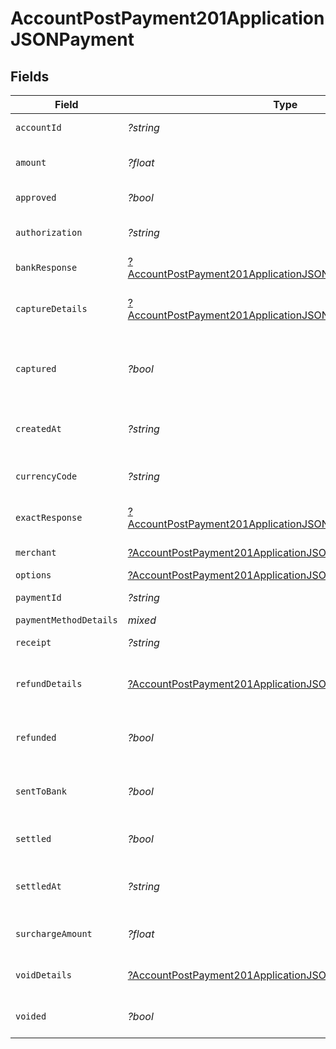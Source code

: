 # AccountPostPayment201ApplicationJSONPayment


## Fields

| Field                                                                                                                                              | Type                                                                                                                                               | Required                                                                                                                                           | Description                                                                                                                                        | Example                                                                                                                                            |
| -------------------------------------------------------------------------------------------------------------------------------------------------- | -------------------------------------------------------------------------------------------------------------------------------------------------- | -------------------------------------------------------------------------------------------------------------------------------------------------- | -------------------------------------------------------------------------------------------------------------------------------------------------- | -------------------------------------------------------------------------------------------------------------------------------------------------- |
| `accountId`                                                                                                                                        | *?string*                                                                                                                                          | :heavy_minus_sign:                                                                                                                                 | Account identifier.                                                                                                                                | 63ee4a296fd695eded58febe                                                                                                                           |
| `amount`                                                                                                                                           | *?float*                                                                                                                                           | :heavy_minus_sign:                                                                                                                                 | It shows the amount for the Payment.                                                                                                               | 100                                                                                                                                                |
| `approved`                                                                                                                                         | *?bool*                                                                                                                                            | :heavy_minus_sign:                                                                                                                                 | Payment approved or not.                                                                                                                           | true                                                                                                                                               |
| `authorization`                                                                                                                                    | *?string*                                                                                                                                          | :heavy_minus_sign:                                                                                                                                 | Authorization Identification of the Payment.                                                                                                       | ET3516                                                                                                                                             |
| `bankResponse`                                                                                                                                     | [?AccountPostPayment201ApplicationJSONPaymentBankResponse](../../models/operations/AccountPostPayment201ApplicationJSONPaymentBankResponse.md)     | :heavy_minus_sign:                                                                                                                                 | It shows bank response details.                                                                                                                    |                                                                                                                                                    |
| `captureDetails`                                                                                                                                   | [?AccountPostPayment201ApplicationJSONPaymentCaptureDetails](../../models/operations/AccountPostPayment201ApplicationJSONPaymentCaptureDetails.md) | :heavy_minus_sign:                                                                                                                                 | The Payment identifiers of any capture transactions.                                                                                               |                                                                                                                                                    |
| `captured`                                                                                                                                         | *?bool*                                                                                                                                            | :heavy_minus_sign:                                                                                                                                 | Set this to `false` if you only want to authorize the amount. Defaults to `true`.                                                                  | false                                                                                                                                              |
| `createdAt`                                                                                                                                        | *?string*                                                                                                                                          | :heavy_minus_sign:                                                                                                                                 | Date and time when the Payment is created.                                                                                                         | 2022-01-19T15:05:18.262Z                                                                                                                           |
| `currencyCode`                                                                                                                                     | *?string*                                                                                                                                          | :heavy_minus_sign:                                                                                                                                 | It shows the currency code of the country.                                                                                                         | CAD                                                                                                                                                |
| `exactResponse`                                                                                                                                    | [?AccountPostPayment201ApplicationJSONPaymentExactResponse](../../models/operations/AccountPostPayment201ApplicationJSONPaymentExactResponse.md)   | :heavy_minus_sign:                                                                                                                                 | It shows the exact response details                                                                                                                |                                                                                                                                                    |
| `merchant`                                                                                                                                         | [?AccountPostPayment201ApplicationJSONPaymentMerchant](../../models/operations/AccountPostPayment201ApplicationJSONPaymentMerchant.md)             | :heavy_minus_sign:                                                                                                                                 | It shows the merchant details.                                                                                                                     |                                                                                                                                                    |
| `options`                                                                                                                                          | [?AccountPostPayment201ApplicationJSONPaymentOptions](../../models/operations/AccountPostPayment201ApplicationJSONPaymentOptions.md)               | :heavy_minus_sign:                                                                                                                                 | N/A                                                                                                                                                |                                                                                                                                                    |
| `paymentId`                                                                                                                                        | *?string*                                                                                                                                          | :heavy_minus_sign:                                                                                                                                 | Payment identifier.                                                                                                                                | 64012aa39392e1542d5a3e94                                                                                                                           |
| `paymentMethodDetails`                                                                                                                             | *mixed*                                                                                                                                            | :heavy_minus_sign:                                                                                                                                 | N/A                                                                                                                                                |                                                                                                                                                    |
| `receipt`                                                                                                                                          | *?string*                                                                                                                                          | :heavy_minus_sign:                                                                                                                                 | Receipt of the Payment.                                                                                                                            | axgjdhjhd87                                                                                                                                        |
| `refundDetails`                                                                                                                                    | [?AccountPostPayment201ApplicationJSONPaymentRefundDetails](../../models/operations/AccountPostPayment201ApplicationJSONPaymentRefundDetails.md)   | :heavy_minus_sign:                                                                                                                                 | The Payment identifiers of any refund transactions.                                                                                                |                                                                                                                                                    |
| `refunded`                                                                                                                                         | *?bool*                                                                                                                                            | :heavy_minus_sign:                                                                                                                                 | Payment refunded value will be `true` or `false`.                                                                                                  | false                                                                                                                                              |
| `sentToBank`                                                                                                                                       | *?bool*                                                                                                                                            | :heavy_minus_sign:                                                                                                                                 | It shows `true` or `false` based on the status of bank response.                                                                                   | true                                                                                                                                               |
| `settled`                                                                                                                                          | *?bool*                                                                                                                                            | :heavy_minus_sign:                                                                                                                                 | It shows transaction is settled or not.                                                                                                            | false                                                                                                                                              |
| `settledAt`                                                                                                                                        | *?string*                                                                                                                                          | :heavy_minus_sign:                                                                                                                                 | It shows the date and time if the transaction is settled.                                                                                          | 2023-07-26T23:32:32Z                                                                                                                               |
| `surchargeAmount`                                                                                                                                  | *?float*                                                                                                                                           | :heavy_minus_sign:                                                                                                                                 | It shows the surchargeAmount for the Payment.                                                                                                      | 5                                                                                                                                                  |
| `voidDetails`                                                                                                                                      | [?AccountPostPayment201ApplicationJSONPaymentVoidDetails](../../models/operations/AccountPostPayment201ApplicationJSONPaymentVoidDetails.md)       | :heavy_minus_sign:                                                                                                                                 | The Payment identifiers of any void transactions.                                                                                                  |                                                                                                                                                    |
| `voided`                                                                                                                                           | *?bool*                                                                                                                                            | :heavy_minus_sign:                                                                                                                                 | Payment voided value will be `true` or `false`.                                                                                                    | false                                                                                                                                              |